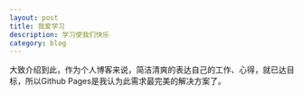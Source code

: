 ```yaml
---
layout: post
title: 我爱学习
description: 学习使我们快乐
category: blog
---
```


大致介绍到此，作为个人博客来说，简洁清爽的表达自己的工作、心得，就已达目标，所以Github Pages是我认为此需求最完美的解决方案了。
